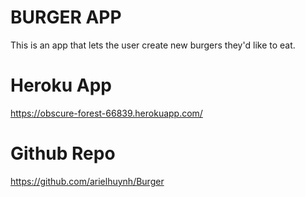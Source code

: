 # BURGER APP
This is an app that lets the user create new burgers they'd like to eat.


# Heroku App
https://obscure-forest-66839.herokuapp.com/

# Github Repo
https://github.com/arielhuynh/Burger